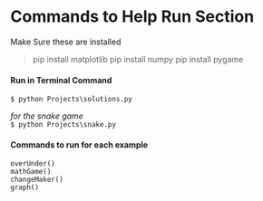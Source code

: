 # Commands to Help Run Section

Make Sure these are installed
> pip install matplotlib
> pip install numpy
> pip install pygame


#### Run in Terminal Command
`$ python Projects\solutions.py`

*for the snake game*<br />
`$ python Projects\snake.py`

#### Commands to run for each example

`overUnder()`<br />
`mathGame()`<br />
`changeMaker()`<br />
`graph()`
